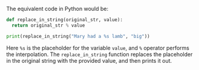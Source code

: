 The equivalent code in Python would be:

```python
def replace_in_string(original_str, value):
  return original_str % value

print(replace_in_string("Mary had a %s lamb", "big"))
```

Here `%s` is the placeholder for the variable `value`, and `%` operator performs the interpolation. The `replace_in_string` function replaces the placeholder in the original string with the provided value, and then prints it out.
